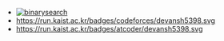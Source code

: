 + [![binarysearch](https://binarysearch.com/api/shields/devansh5398)](https://binarysearch.com/@/devansh5398)
+ https://run.kaist.ac.kr/badges/codeforces/devansh5398.svg
+ https://run.kaist.ac.kr/badges/atcoder/devansh5398.svg

<!--
### Hi there 👋

**devansh5398/devansh5398** is a ✨ _special_ ✨ repository because its `README.md` (this file) appears on your GitHub profile.

Here are some ideas to get you started:

- 🔭 I’m currently working on ...
- 🌱 I’m currently learning ...
- 👯 I’m looking to collaborate on ...
- 🤔 I’m looking for help with ...
- 💬 Ask me about ...
- 📫 How to reach me: ...
- 😄 Pronouns: ...
- ⚡ Fun fact: ...
-->
